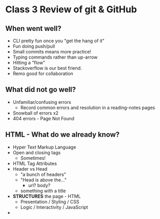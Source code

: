 # Class 3 Review of git & GitHub

## When went well?

- CLI pretty fun once you "get the hang of it"
- Fun doing push/pull
- Small commits means more practice!
- Typing commands rather than up-arrow
- Hitting a "flow"
- Stackoverflow is our best friend.
- Remo good for collaboration


## What did not go well?

- Unfamiliar/confusing errors
  - Record common errors and resolution in a reading-notes pages
- Snowball of errors x2
- 404 errors - Page Not Found


## HTML - What do we already know?

- Hyper Text Markup Language
- Open and closing tags
  - Sometimes!
- HTML Tag Attributes
- Header vs Head
  - "a bunch of headers"
  - "Head is above the..."
    - url? body?
  - something with a title
- **STRUCTURES** the page - HTML
  - Presentation / Styling / CSS
  - Logic / Interactivity / JavaScript
- 